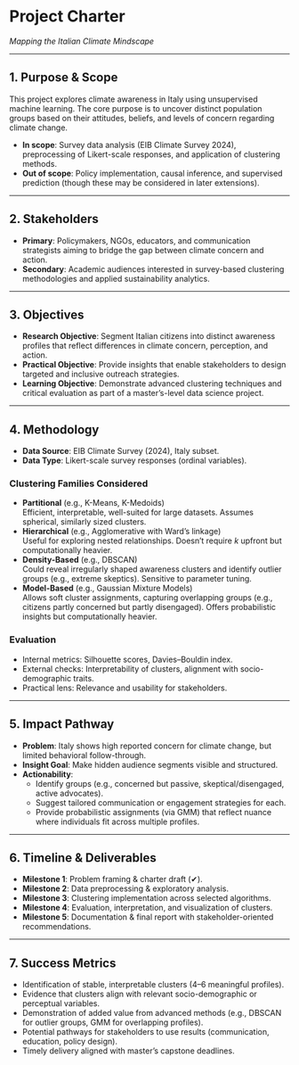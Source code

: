# Project Charter  
*Mapping the Italian Climate Mindscape*  

---

## 1. Purpose & Scope
This project explores climate awareness in Italy using unsupervised machine learning. The core purpose is to uncover distinct population groups based on their attitudes, beliefs, and levels of concern regarding climate change.  
- **In scope**: Survey data analysis (EIB Climate Survey 2024), preprocessing of Likert-scale responses, and application of clustering methods.  
- **Out of scope**: Policy implementation, causal inference, and supervised prediction (though these may be considered in later extensions).  

---

## 2. Stakeholders
- **Primary**: Policymakers, NGOs, educators, and communication strategists aiming to bridge the gap between climate concern and action.  
- **Secondary**: Academic audiences interested in survey-based clustering methodologies and applied sustainability analytics.  

---

## 3. Objectives
- **Research Objective**: Segment Italian citizens into distinct awareness profiles that reflect differences in climate concern, perception, and action.  
- **Practical Objective**: Provide insights that enable stakeholders to design targeted and inclusive outreach strategies.  
- **Learning Objective**: Demonstrate advanced clustering techniques and critical evaluation as part of a master’s-level data science project.  

---

## 4. Methodology
- **Data Source**: EIB Climate Survey (2024), Italy subset.  
- **Data Type**: Likert-scale survey responses (ordinal variables).  

### Clustering Families Considered
- **Partitional** (e.g., K-Means, K-Medoids)  
  Efficient, interpretable, well-suited for large datasets. Assumes spherical, similarly sized clusters.  
- **Hierarchical** (e.g., Agglomerative with Ward’s linkage)  
  Useful for exploring nested relationships. Doesn’t require *k* upfront but computationally heavier.  
- **Density-Based** (e.g., DBSCAN)  
  Could reveal irregularly shaped awareness clusters and identify outlier groups (e.g., extreme skeptics). Sensitive to parameter tuning.  
- **Model-Based** (e.g., Gaussian Mixture Models)  
  Allows soft cluster assignments, capturing overlapping groups (e.g., citizens partly concerned but partly disengaged). Offers probabilistic insights but computationally heavier.  

### Evaluation
- Internal metrics: Silhouette scores, Davies–Bouldin index.  
- External checks: Interpretability of clusters, alignment with socio-demographic traits.  
- Practical lens: Relevance and usability for stakeholders.  

---

## 5. Impact Pathway
- **Problem**: Italy shows high reported concern for climate change, but limited behavioral follow-through.  
- **Insight Goal**: Make hidden audience segments visible and structured.  
- **Actionability**:  
  - Identify groups (e.g., concerned but passive, skeptical/disengaged, active advocates).  
  - Suggest tailored communication or engagement strategies for each.  
  - Provide probabilistic assignments (via GMM) that reflect nuance where individuals fit across multiple profiles.  

---

## 6. Timeline & Deliverables
- **Milestone 1**: Problem framing & charter draft (✔).  
- **Milestone 2**: Data preprocessing & exploratory analysis.  
- **Milestone 3**: Clustering implementation across selected algorithms.  
- **Milestone 4**: Evaluation, interpretation, and visualization of clusters.  
- **Milestone 5**: Documentation & final report with stakeholder-oriented recommendations.  

---

## 7. Success Metrics
- Identification of stable, interpretable clusters (4–6 meaningful profiles).  
- Evidence that clusters align with relevant socio-demographic or perceptual variables.  
- Demonstration of added value from advanced methods (e.g., DBSCAN for outlier groups, GMM for overlapping profiles).  
- Potential pathways for stakeholders to use results (communication, education, policy design).  
- Timely delivery aligned with master’s capstone deadlines.  
